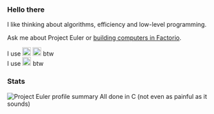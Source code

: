 ### Hello there

I like thinking about algorithms, efficiency and low-level programming.

Ask me about Project Euler or [building computers in Factorio](https://github.com/giodueck/factorio-computing).

<p>
  I use <img title="Arch Linux" alt="Arch Linux" height="20" width="20" src="https://cdn.simpleicons.org/archlinux/1793D1" /> <img title="Hyprland" alt="Hyprland" height="20" width="20" src="https://cdn.simpleicons.org/hyprland/58E1FF" /> btw <br>
  I use <img title="Neovim" alt="Neovim" height="20" width="20" src="https://cdn.simpleicons.org/neovim/57A143" /> btw
</p>

### Stats
<img alt="Project Euler profile summary" src="https://projecteuler.net/profile/giodueck.png">
All done in C (not even as painful as it sounds)
